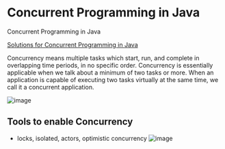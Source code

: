 # Concurrent Programming in Java
Concurrent Programming in Java

[Solutions for Concurrent Programming in Java](https://github.com/fyang623/Parallel-Concurrent-and-Distributed-Programming-in-Java/tree/master/Concurrent%20Programming%20in%20Java)

Concurrency means multiple tasks which start, run, and complete in overlapping time periods, in no specific order. Concurrency is essentially applicable when we talk about a minimum of two tasks or more. When an application is capable of executing two tasks virtually at the same time, we call it a concurrent application.

![image](https://user-images.githubusercontent.com/7610065/153738603-58918ed6-ba32-4cfe-99f3-cdc2bc1d0e53.png)

## Tools to enable Concurrency
- locks, isolated, actors, optimistic concurrency
![image](https://user-images.githubusercontent.com/7610065/153739354-88429031-e9fd-416c-91ad-56a860213426.png)
